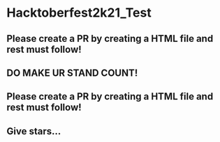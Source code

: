 # Hacktoberfest2k21_Test


## Please create a PR by creating a HTML file and rest must follow!
## DO MAKE UR STAND COUNT!

## Please create a **PR** by creating a HTML file and rest must follow!
## Give stars...

